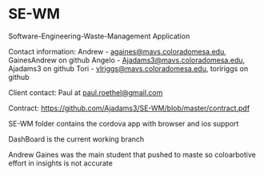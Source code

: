 # SE-WM
Software-Engineering-Waste-Management Application

Contact information:
Andrew - againes@mavs.coloradomesa.edu, GainesAndrew on github
Angelo - Ajadams3@mavs.coloradomesa.edu, Ajadams3 on github
Tori - vlriggs@mavs.coloradomesa.edu, toririggs on github

Client contact: Paul at paul.roethel@gmail.com

Contract: 
https://github.com/Ajadams3/SE-WM/blob/master/contract.pdf

SE-WM folder contains the cordova app with browser and ios support

DashBoard is the current working branch

Andrew Gaines was the main student that pushed to maste so coloarbotive effort in insights is not accurate
